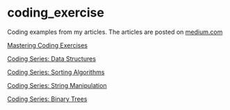 # coding_exercise
Coding examples from my articles.
The articles are posted on [medium.com](https://medium.com/@ibhaidani/mastering-coding-exercises-a-path-to-interview-success-for-software-developers-398dabbbd612)



[Mastering Coding Exercises](https://medium.com/@ibhaidani/mastering-coding-exercises-a-path-to-interview-success-for-software-developers-398dabbbd612)

[Coding Series: Data Structures](https://medium.com/@ibhaidani/coding-interview-series-data-structures-7c82248d65cb)

[Coding Series: Sorting Algorithms](https://medium.com/@ibhaidani/coding-interview-series-exploring-sorting-algorithms-bf90871f718b)

[Coding Series: String Manipulation](https://medium.com/@ibhaidani/coding-interview-series-mastering-string-manipulation-in-java-25226d8bd3a5)

[Coding Series: Binary Trees](https://medium.com/@ibhaidani/coding-interview-series-binary-tree-68474bdd06c9)
